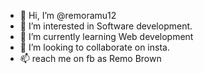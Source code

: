 - 👋 Hi, I’m @remoramu12
- 👀 I’m interested in Software development.
- 🌱 I’m currently learning Web development
- 💞️ I’m looking to collaborate on insta.
- 📫 reach me on fb as Remo Brown

<!---
remoramu12/remoramu12 is a ✨ special ✨ repository because its `README.md` (this file) appears on your GitHub profile.
You can click the Preview link to take a look at your changes.
--->
